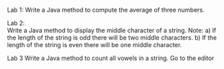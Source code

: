 Lab 1: 
  Write a Java method to compute the average of three numbers. 

Lab 2:  
  Write a Java method to display the middle character of a string. 
  Note: 
	    a) If the length of the string is odd there will be two middle characters.
	    b) If the length of the string is even there will be one middle character.

Lab 3
  Write a Java method to count all vowels in a string. Go to the editor
